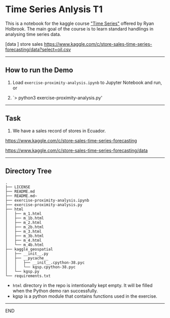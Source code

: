 # Time Series Anlysis T1

This is a notebook for the kaggle course ["Time
Series"](https://www.kaggle.com/learn/time-series) offered by Ryan
Holbrook. The main goal of the course is to learn standard handlings
in analysing time series data.

[data ] store sales
https://www.kaggle.com/c/store-sales-time-series-forecasting/data?select=oil.csv

------------------------------------------------------------------
## How to run the Demo

1. Load `exercise-proximity-analysis.ipynb` to Jupyter Notebook and run, or

2. `> python3 exercise-proximity-analysis.py'

------------------------------------------------------------------
## Task

 1. We have a sales record of stores in Ecuador. 


https://www.kaggle.com/c/store-sales-time-series-forecasting

https://www.kaggle.com/c/store-sales-time-series-forecasting/data

------------------------------------------------------------------
## Directory Tree
```
.
├── LICENSE
├── README.md
├── README.md~
├── exercise-proximity-analysis.ipynb
├── exercise-proximity-analysis.py
├── html
│   ├── m_1.html
│   ├── m_1b.html
│   ├── m_2.html
│   ├── m_2b.html
│   ├── m_3.html
│   ├── m_3b.html
│   ├── m_4.html
│   └── m_4b.html
├── kaggle_geospatial
│   ├── __init__.py
│   ├── __pycache__
│   │   ├── __init__.cpython-38.pyc
│   │   └── kgsp.cpython-38.pyc
│   └── kgsp.py
└── requirements.txt

```
* `html` directory in the repo is intentionally kept empty. It will be
   filled when the Python demo ran successfully. 
* kgsp is a python module that contains functions used in the exercise. 
------------------------------------------------------------------
END

